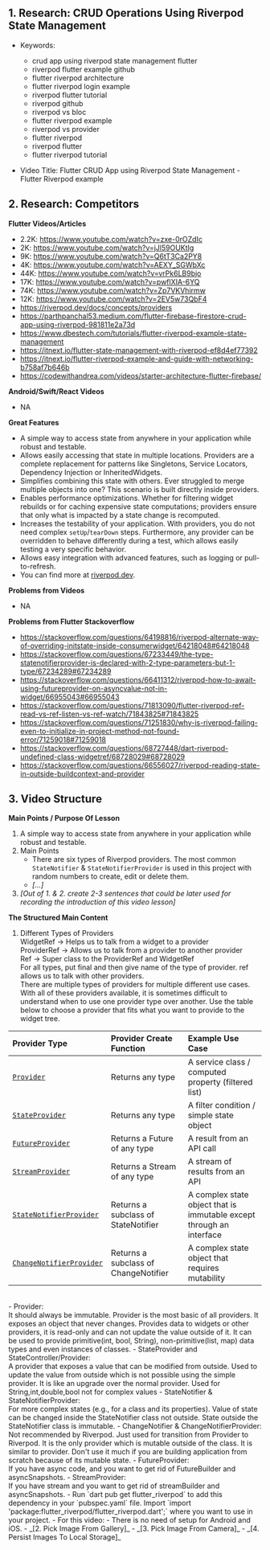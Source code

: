 ## 1. Research: CRUD Operations Using Riverpod State Management

- Keywords:
    - crud app using riverpod state management flutter
    - riverpod flutter example github
    - flutter riverpod architecture
    - flutter riverpod login example
    - riverpod flutter tutorial
    - riverpod github
    - riverpod vs bloc
    - flutter riverpod example
    - riverpod vs provider
    - flutter riverpod
    - riverpod flutter
    - flutter riverpod tutorial

- Video Title: Flutter CRUD App using Riverpod State Management - Flutter Riverpod example


## 2. Research: Competitors

**Flutter Videos/Articles**

- 2.2K: https://www.youtube.com/watch?v=zxe-0rOZdIc
- 2K: https://www.youtube.com/watch?v=jJl59OUKtIg
- 9K: https://www.youtube.com/watch?v=Q6tT3Ca2PY8
- 4K: https://www.youtube.com/watch?v=AEXY_SGWbXc
- 44K: https://www.youtube.com/watch?v=vrPk6LB9bjo
- 17K: https://www.youtube.com/watch?v=pwflXIA-6YQ
- 74K: https://www.youtube.com/watch?v=Zp7VKVhirmw
- 12K: https://www.youtube.com/watch?v=2EV5w73QbF4
- https://riverpod.dev/docs/concepts/providers
- https://parthpanchal53.medium.com/flutter-firebase-firestore-crud-app-using-riverpod-981811e2a73d
- https://www.dbestech.com/tutorials/flutter-riverpod-example-state-management
- https://itnext.io/flutter-state-management-with-riverpod-ef8d4ef77392
- https://itnext.io/flutter-riverpod-example-and-guide-with-networking-b758af7b646b
- https://codewithandrea.com/videos/starter-architecture-flutter-firebase/


**Android/Swift/React Videos**

- NA

**Great Features**
- A simple way to access state from anywhere in your application while robust and testable.
- Allows easily accessing that state in multiple locations. Providers are a complete replacement for patterns like Singletons, Service Locators, Dependency Injection or InheritedWidgets.
- Simplifies combining this state with others. Ever struggled to merge multiple objects into one? This scenario is built directly inside providers.
- Enables performance optimizations. Whether for filtering widget rebuilds or for caching expensive state computations; providers ensure that only what is impacted by a state change is recomputed.
- Increases the testability of your application. With providers, you do not need complex `setUp`/`tearDown` steps. Furthermore, any provider can be overridden to behave differently during a test, which allows easily testing a very specific behavior.
- Allows easy integration with advanced features, such as logging or pull-to-refresh.
- You can find more at [riverpod.dev](https://riverpod.dev/docs/concepts/providers).

**Problems from Videos**
- NA

**Problems from Flutter Stackoverflow**

- https://stackoverflow.com/questions/64198816/riverpod-alternate-way-of-overriding-initstate-inside-consumerwidget/64218048#64218048
- https://stackoverflow.com/questions/67233449/the-type-statenotifierprovider-is-declared-with-2-type-parameters-but-1-type/67234289#67234289
- https://stackoverflow.com/questions/66411312/riverpod-how-to-await-using-futureprovider-on-asyncvalue-not-in-widget/66955043#66955043
- https://stackoverflow.com/questions/71813090/flutter-riverpod-ref-read-vs-ref-listen-vs-ref-watch/71843825#71843825
- https://stackoverflow.com/questions/71251830/why-is-riverpod-failing-even-to-initialize-in-project-method-not-found-error/71259018#71259018
- https://stackoverflow.com/questions/68727448/dart-riverpod-undefined-class-widgetref/68728029#68728029
- https://stackoverflow.com/questions/66556027/riverpod-reading-state-in-outside-buildcontext-and-provider

## 3. Video Structure

**Main Points / Purpose Of Lesson**

1. A simple way to access state from anywhere in your application while robust and testable.
2. Main Points
    - There are six types of Riverpod providers. The most common `StateNotifier` & `StateNotifierProvider` is used in this project with random numbers to create, edit or delete them.
    - _[...]_
3. _[Out of 1. & 2. create 2-3 sentences that could be later used for recording the introduction of this video lesson]_

**The Structured Main Content**
1. Different Types of Providers
<br/> WidgetRef -> Helps us to talk from a widget to a provider
<br/> ProviderRef -> Allows us to talk from a provider to another provider
<br/> Ref -> Super class to the ProviderRef and WidgetRef
<br/>For all types, put final and then give name of the type of provider. ref allows us to talk with other providers.
<br/> There are multiple types of providers for multiple different use cases. With all of these providers available, it is sometimes difficult to understand when to use one provider type over another. Use the table below to choose a provider that fits what you want to provide to the widget tree.

| Provider Type                                                                                                                        | Provider Create Function                    | Example Use Case                                                     |
|:-------------------------------------------------------------------------------------------------------------------------------------|:--------------------------------------------|:---------------------------------------------------------------------|
| [`Provider`](https://riverpod.dev/docs/providers/provider)                                                                           | Returns any type                            | A service class / computed property (filtered list)                  |
| [`StateProvider`](https://riverpod.dev/docs/providers/state_provider)                                                                | Returns any type                            | A filter condition / simple state object                             |
| [`FutureProvider`](https://riverpod.dev/docs/providers/future_provider)                                                              | Returns a Future of any type                | A result from an API call                                            |
| [`StreamProvider`](https://riverpod.dev/docs/providers/stream_provider)                                                              | Returns a Stream of any type                | A stream of results from an API                                      |
| [`StateNotifierProvider`](https://riverpod.dev/docs/providers/state_notifier_provider)                                               | Returns a subclass of StateNotifier         | A complex state object that is immutable except through an interface |
| [`ChangeNotifierProvider`](https://pub.dev/documentation/flutter_riverpod/latest/flutter_riverpod/ChangeNotifierProvider-class.html) | Returns a subclass of ChangeNotifier        | A complex state object that requires mutability                      |

<br>
- Provider:
<br/>It should always be immutable. Provider is the most basic of all providers. It exposes an object that never changes. Provides data to widgets or other providers, it is read-only and can not update the value outside of it. It can be used to provide primitive(int, bool, String), non-primitive(list, map) data types and even instances of classes. 
- StateProvider and StateController/Provider:
<br/>A provider that exposes a value that can be modified from outside. Used to update the value from outside which is not possible using the simple provider. It is like an upgrade over the normal provider. Used for String,int,double,bool not for complex values
- StateNotifier & StateNotifierProvider:
<br/>For more complex states (e.g., for a class and its properties). Value of state can be changed inside the StateNotifier class not outside. State outside the StateNotifier class is immutable. 
- ChangeNotifier & ChangeNotifierProvider:
<br/>Not recommended by Riverpod. Just used for transition from Provider to Riverpod. It is the only provider which is mutable outside of the class. It is similar to provider. Don't use it much if you are building application from scratch because of its mutable state.
- FutureProvider:
<br/>If you have async code, and you want to get rid of FutureBuilder and asyncSnapshots.
- StreamProvider:
<br/>If you have stream and you want to get rid of streamBuilder and asyncSnapshots.
- Run `dart pub get flutter_riverpod` to add this dependency in your `pubspec.yaml` file. Import `import 'package:flutter_riverpod/flutter_riverpod.dart';` where you want to use in your project.
- For this video:
    - There is no need of setup for Android and iOS.
    - _[2. Pick Image From Gallery]_
    - _[3. Pick Image From Camera]_
    - _[4. Persist Images To Local Storage]_
